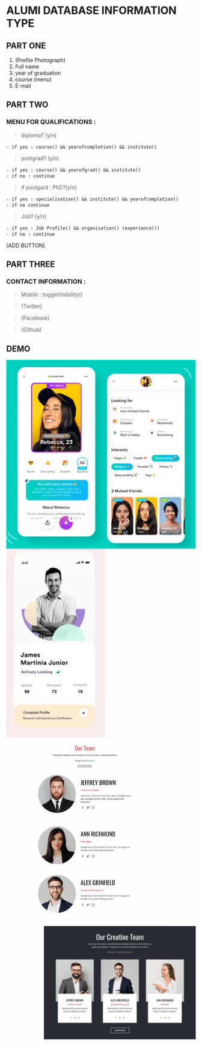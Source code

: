 # ALUMI DATABASE INFORMATION TYPE

## PART ONE
1. (Profile Photograph)
2. Full name
3. year of graduation
4. course (menu)
5. E-mail

## PART TWO
### MENU FOR QUALIFICATIONS : 

> diploma? (y/n)

	- if yes : course() && yearofcompletion() && institute()

> postgrad? (y/n)

	- if yes : course() && yearofgrad() && institute()
	- if no : continue

> if postgard :  PhD?(y/n)

	- if yes : specialisation() && institute() && yearofcompletion()
	- if no continue

> Job? (y/n)

	- if yes : Job Profile() && organisation() (experience())
	- if no : continue

[ADD BUTTON]

## PART THREE
### CONTACT INFORMATION : 

> Mobile : toggleVisibility()

> (Twitter)

> (Facebook)

> (Github)


## DEMO

<img src='img/profileUI.png' height='500' align='left'>
<img src='img/profileUI2.png' height='500' align='left'>
<img src='img/profileUI3.jpg' height='500' align='left'>
<img src='img/profileUI4.jpg' height='300' align='right'>
